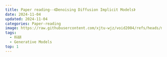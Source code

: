 ```yaml
---
title: Paper reading--《Denoising Diffusion Implicit Models》
date: 2024-11-04
updated: 2024-11-04
categories: Paper-reading
image: https://raw.githubusercontent.com/xjtu-wjz/void2004/refs/heads/main/pics_for_post/DENOISING%20DIFFUSION%20IMPLICIT%20MODELS.webp
tags:
  - 科研
  - Generative Models
top: 1
---
```



